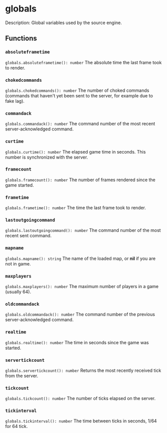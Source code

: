 # globals
Description:
Global variables used by the source engine.

## Functions

### `absoluteframetime`
`globals.absoluteframetime(): number`
The absolute time the last frame took to render.

### `chokedcommands`
`globals.chokedcommands(): number`
The number of choked commands (commands that haven't yet been sent to the server, for example due to fake lag).

### `commandack`
`globals.commandack(): number`
The command number of the most recent server-acknowledged command.

### `curtime`
`globals.curtime(): number`
The elapsed game time in seconds. This number is synchronized with the server.

### `framecount`
`globals.framecount(): number`
The number of frames rendered since the game started.

### `frametime`
`globals.frametime(): number`
The time the last frame took to render.

### `lastoutgoingcommand`
`globals.lastoutgoingcommand(): number`
The command number of the most recent sent command.

### `mapname`
`globals.mapname(): string`
The name of the loaded map, or **nil** if you are not in game.

### `maxplayers`
`globals.maxplayers(): number`
The maximum number of players in a game (usually 64).

### `oldcommandack`
`globals.oldcommandack(): number`
The command number of the previous server-acknowledged command.

### `realtime`
`globals.realtime(): number`
The time in seconds since the game was started.

### `servertickcount`
`globals.servertickcount(): number`
Returns the most recently received tick from the server.

### `tickcount`
`globals.tickcount(): number`
The number of ticks elapsed on the server.

### `tickinterval`
`globals.tickinterval(): number`
The time between ticks in seconds, 1/64 for 64 tick.
